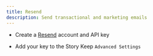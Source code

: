 ```yaml
---
title: Resend
description: Send transactional and marketing emails
---
```


- Create a [Resend](https://resend.com/docs/dashboard/api-keys/introduction) account and API key

- Add your key to the Story Keep `Advanced Settings`
